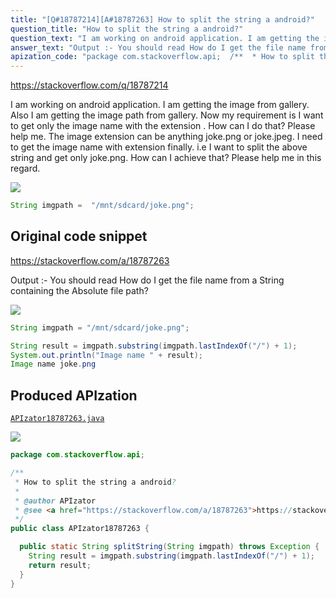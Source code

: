 ```yaml
---
title: "[Q#18787214][A#18787263] How to split the string a android?"
question_title: "How to split the string a android?"
question_text: "I am working on android application. I am getting the image from gallery. Also I am getting the image path from gallery. Now my requirement is I want to get only the image name with the extension . How can I do that? Please help me. The image extension can be anything joke.png or joke.jpeg. I need to get the image name with extension finally. i.e I want to split the above string and get only joke.png. How can I achieve that? Please help me in this regard."
answer_text: "Output :- You should read How do I get the file name from a String containing the Absolute file path?"
apization_code: "package com.stackoverflow.api;  /**  * How to split the string a android?  *  * @author APIzator  * @see <a href=\"https://stackoverflow.com/a/18787263\">https://stackoverflow.com/a/18787263</a>  */ public class APIzator18787263 {    public static String splitString(String imgpath) throws Exception {     String result = imgpath.substring(imgpath.lastIndexOf(\"/\") + 1);     return result;   } }"
---
```


https://stackoverflow.com/q/18787214

I am working on android application. I am getting the image from gallery. Also I am getting the image path from gallery. Now my requirement is I want to get only the image name with the extension . How can I do that? Please help me.
The image extension can be anything joke.png or joke.jpeg. I need to get the image name with extension finally.
i.e I want to split the above string and get only joke.png.
How can I achieve that? Please help me in this regard.


<div class="code-logo"><img src="/stackoverflow.png" /></div>

```java
String imgpath =  "/mnt/sdcard/joke.png";
```


## Original code snippet

https://stackoverflow.com/a/18787263

Output :-
You should read How do I get the file name from a String containing the Absolute file path?

<div class="code-logo"><img src="/stackoverflow.png" /></div>

```java
String imgpath = "/mnt/sdcard/joke.png";

String result = imgpath.substring(imgpath.lastIndexOf("/") + 1); 
System.out.println("Image name " + result);
Image name joke.png
```

## Produced APIzation

[`APIzator18787263.java`](https://github.com/pasqualesalza/apization-temp-data/raw/master/search/APIzator18787263.java)

<div class="code-logo"><img src="/apizator.png" /></div>

```java
package com.stackoverflow.api;

/**
 * How to split the string a android?
 *
 * @author APIzator
 * @see <a href="https://stackoverflow.com/a/18787263">https://stackoverflow.com/a/18787263</a>
 */
public class APIzator18787263 {

  public static String splitString(String imgpath) throws Exception {
    String result = imgpath.substring(imgpath.lastIndexOf("/") + 1);
    return result;
  }
}

```